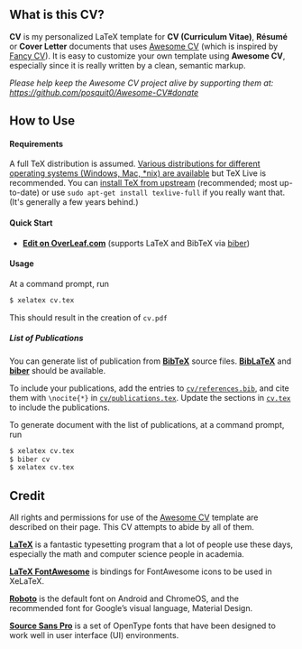 ## What is this CV?

**CV** is my personalized LaTeX template for **CV (Curriculum Vitae)**, **Résumé** or **Cover Letter** documents that uses [Awesome CV](https://github.com/posquit0/Awesome-CV) (which is inspired by [Fancy CV](https://www.sharelatex.com/templates/cv-or-resume/fancy-cv)). It is easy to customize your own template using **Awesome CV**, especially since it is really written by a clean, semantic markup.

*Please help keep the Awesome CV project alive by supporting them at: https://github.com/posquit0/Awesome-CV#donate*

## How to Use

#### Requirements

A full TeX distribution is assumed.  [Various distributions for different operating systems (Windows, Mac, \*nix) are available](http://tex.stackexchange.com/q/55437) but TeX Live is recommended.
You can [install TeX from upstream](http://tex.stackexchange.com/q/1092) (recommended; most up-to-date) or use `sudo apt-get install texlive-full` if you really want that.  (It's generally a few years behind.)

#### Quick Start

* [**Edit on OverLeaf.com**](https://www.overleaf.com/project/63b91737b79e82eed7457750) (supports LaTeX and BibTeX via [biber](https://www.ctan.org/pkg/biber))

#### Usage

At a command prompt, run

```bash
$ xelatex cv.tex
```

This should result in the creation of ``cv.pdf``

##### List of Publications

You can generate list of publication from [**BibTeX**](http://www.bibtex.org/) source files.
[**BibLaTeX**](https://www.ctan.org/pkg/biblatex) and [**biber**](https://www.ctan.org/pkg/biber) should be available.

To include your publications, add the entries to [`cv/references.bib`](cv/references.bib),
and cite them with `\nocite{*}` in [`cv/publications.tex`](cv/publications.tex).
Update the sections in [`cv.tex`](cv.tex) to include the publications.

To generate document with the list of publications, at a command prompt, run

```bash
$ xelatex cv.tex
$ biber cv
$ xelatex cv.tex
```

## Credit

All rights and permissions for use of the [Awesome CV](https://github.com/posquit0/Awesome-CV) template are described on their page. This CV attempts to abide by all of them.

[**LaTeX**](http://www.latex-project.org) is a fantastic typesetting program that a lot of people use these days, especially the math and computer science people in academia.

[**LaTeX FontAwesome**](https://github.com/furl/latex-fontawesome) is bindings for FontAwesome icons to be used in XeLaTeX.

[**Roboto**](https://github.com/google/roboto) is the default font on Android and ChromeOS, and the recommended font for Google’s visual language, Material Design.

[**Source Sans Pro**](https://github.com/adobe-fonts/source-sans-pro) is a set of OpenType fonts that have been designed to work well in user interface (UI) environments.
